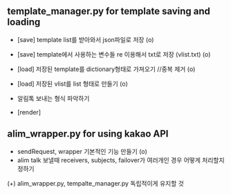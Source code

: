 ## template_manager.py for template saving and loading 
* [save] template list를 받아와서 json파일로 저장 (o)
* [save] template에서 사용하는 변수들 re 이용해서 txt로 저장 (vlist.txt) (o)

* [load] 저장된 template를 dictionary형태로 가져오기 //중복 제거 (o)
* [load] 저장된 vlist를 list 형태로 만들기 (o)

* 알림톡 보내는 형식 파악하기 
* [render] 


## alim_wrapper.py for using kakao API 
* sendRequest, wrapper 기본적인 기능 만들기 (o)
* alim talk 보낼때 receivers, subjects, failover가 여러개인 경우 어떻게 처리할지 정하기 


(+) alim_wrapper.py, tempalte_manager.py 독립적이게 유지할 것 